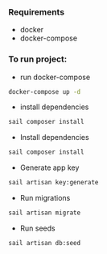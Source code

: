 ### Requirements
- docker
- docker-compose

### To run project:

- run docker-compose
```bash
docker-compose up -d
```

- install dependencies
```bash
sail composer install
```

- Install dependencies
```bash
sail composer install
```

- Generate app key
```bash
sail artisan key:generate
```

- Run migrations
```bash
sail artisan migrate
```

- Run seeds
```bash
sail artisan db:seed
```
